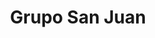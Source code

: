 ---
title: "Grupo San Juan"
url: /ciudad-autonoma-de-buenos-aires/grupo-san-juan/
shop: neumáticos
---